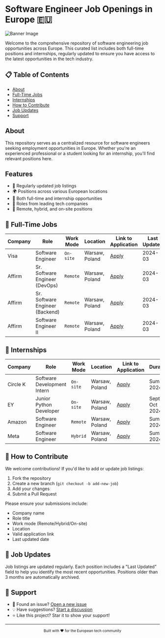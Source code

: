 # Software Engineer Job Openings in Europe 🇪🇺

![Banner Image](https://github.com/izzatkarimov/swe-positions-europe/assets/108251704/0db6fd40-20d3-4a4f-9c17-2306dd33ae16)

Welcome to the comprehensive repository of software engineering job opportunities across Europe. This curated list includes both full-time positions and internships, regularly updated to ensure you have access to the latest opportunities in the tech industry.

## 📋 Table of Contents
- [About](#about)
- [Full-Time Jobs](#-full-time-jobs)
- [Internships](#-internships)
- [How to Contribute](#-how-to-contribute)
- [Job Updates](#-job-updates)
- [Support](#-support)

## About

This repository serves as a centralized resource for software engineers seeking employment opportunities in Europe. Whether you're an experienced professional or a student looking for an internship, you'll find relevant positions here.

## Features
- 🔄 Regularly updated job listings
- 🌍 Positions across various European locations
- 💼 Both full-time and internship opportunities
- 🏢 Roles from leading tech companies
- 📍 Remote, hybrid, and on-site positions

## 💼 Full-Time Jobs

| Company | Role | Work Mode | Location | Link to Application | Last Updated |
| --- | --- | --- | --- | --- | --- |
| Visa | Software Engineer | `On-site`| Warsaw, Poland | [Apply](https://jobs.smartrecruiters.com/Visa/743999993422697-software-engineer?source=LinkedIn) | 2024-03 |
| Affirm | Sr. Software Engineer (DevOps) | `Remote`| Warsaw, Poland | [Apply](https://boards.greenhouse.io/affirm/jobs/5847096003) | 2024-03 |
| Affirm | Sr. Software Engineer (Backend) | `Remote`| Warsaw, Poland | [Apply](https://boards.greenhouse.io/affirm/jobs/5918040003) | 2024-03 |
| Affirm | Software Engineer II | `Remote` | Warsaw, Poland | [Apply](https://boards.greenhouse.io/affirm/jobs/6023043003) | 2024-03 |

## 🚀 Internships

| Company | Role | Work Mode | Location | Link to Application | Duration |
| --- | --- | --- | --- | --- | --- |
| Circle K | Software Development Intern | `On-site`| Warsaw, Poland | [Apply](https://workwithus.circlek.com/pl/pl/job/CIKCGLOBALR439527EXTERNALPLPL/Software-Development-Intern?utm_source=linkedin&utm_medium=phenom-feeds) | Summer 2024 |
| EY | Junior Python Developer | `On-site`| Warsaw, Poland | [Apply](https://careers.ey.com/ey/job/Wroc%C5%82aw-EY-GDS-Internship-Program-Junior-Python-Developer-%28September-October-2024%29-DS-50-086/1089962101/?feedId=353401&utm_source=LinkedInJobPostings&utm_campaign=j2w_linkedin) | Sept-Oct 2024 |
| Amazon | Software Engineer | `Remote`| Warsaw, Poland | [Apply](#) | Summer 2024 |
| Meta | Software Engineer | `Hybrid` | Warsaw, Poland | [Apply](#) | Summer 2024 |

## 🤝 How to Contribute

We welcome contributions! If you'd like to add or update job listings:

1. Fork the repository
2. Create a new branch (`git checkout -b add-new-job`)
3. Add your changes
4. Submit a Pull Request

Please ensure your submissions include:
- Company name
- Role title
- Work mode (Remote/Hybrid/On-site)
- Location
- Valid application link
- Last updated date

## 📅 Job Updates

Job listings are updated regularly. Each position includes a "Last Updated" field to help you identify the most recent opportunities. Positions older than 3 months are automatically archived.

## 💬 Support

- 🐛 Found an issue? [Open a new issue](../../issues/new)
- 💡 Have suggestions? [Start a discussion](../../discussions)
- ⭐ Like this project? Star it to show your support!

---

<div align="center">
  <sub>Built with ❤️ for the European tech community</sub>
</div>
